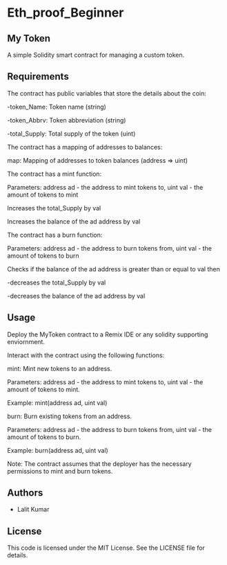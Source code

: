 # Eth_proof_Beginner

## My Token
A simple Solidity smart contract for managing a custom token.
## Requirements
The contract has public variables that store the details about the coin:

  -token_Name: Token name (string)
  
  -token_Abbrv: Token abbreviation (string)
  
  -total_Supply: Total supply of the token (uint)
  

The contract has a mapping of addresses to balances:

map: Mapping of addresses to token balances (address => uint)


The contract has a mint function:

Parameters: address ad - the address to mint tokens to, uint val - the amount of tokens to mint

Increases the total_Supply by val

Increases the balance of the ad address by val


The contract has a burn function:

Parameters: address ad - the address to burn tokens from, uint val - the amount of tokens to burn

Checks if the balance of the ad address is greater than or equal to val then

  -decreases the total_Supply by val
  
  -decreases the balance of the ad address by val
  

## Usage
Deploy the MyToken contract to a Remix IDE or any solidity supporting enviornment.

Interact with the contract using the following functions:


mint: Mint new tokens to an address.

Parameters: address ad - the address to mint tokens to, uint val - the amount of tokens to mint.

Example: mint(address ad, uint val)


burn: Burn existing tokens from an address.

Parameters: address ad - the address to burn tokens from, uint val - the amount of tokens to burn.

Example: burn(address ad, uint val)


Note: The contract assumes that the deployer has the necessary permissions to mint and burn tokens.


## Authors

- Lalit Kumar


## License

This code is licensed under the MIT License. See the LICENSE file for details.
